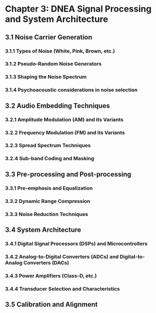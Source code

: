 # Chapter 3: DNEA Signal Processing and System Architecture

## 3.1 Noise Carrier Generation

### 3.1.1 Types of Noise (White, Pink, Brown, etc.)
### 3.1.2 Pseudo-Random Noise Generators
### 3.1.3 Shaping the Noise Spectrum
### 3.1.4 Psychoacoustic considerations in noise selection

## 3.2 Audio Embedding Techniques

### 3.2.1 Amplitude Modulation (AM) and its Variants
### 3.2.2 Frequency Modulation (FM) and its Variants
### 3.2.3 Spread Spectrum Techniques
### 3.2.4 Sub-band Coding and Masking

## 3.3 Pre-processing and Post-processing

### 3.3.1 Pre-emphasis and Equalization
### 3.3.2 Dynamic Range Compression
### 3.3.3 Noise Reduction Techniques

## 3.4 System Architecture

### 3.4.1 Digital Signal Processors (DSPs) and Microcontrollers
### 3.4.2 Analog-to-Digital Converters (ADCs) and Digital-to-Analog Converters (DACs)
### 3.4.3 Power Amplifiers (Class-D, etc.)
### 3.4.4 Transducer Selection and Characteristics

## 3.5 Calibration and Alignment
